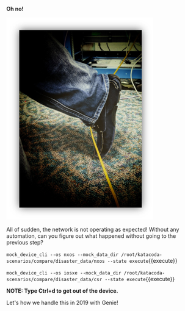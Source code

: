 **Oh no!**

![oh No!](ohNo.png)

All of sudden, the network is not operating as expected! Without any
automation, can you figure out what happened without going to the previous
step? 

`mock_device_cli --os nxos --mock_data_dir /root/katacoda-scenarios/compare/disaster_data/nxos --state execute`{{execute}}

`mock_device_cli --os iosxe --mock_data_dir /root/katacoda-scenarios/compare/disaster_data/csr --state execute`{{execute}}

**NOTE: Type Ctrl+d to get out of the device.**

Let's how we handle this in 2019 with Genie!
